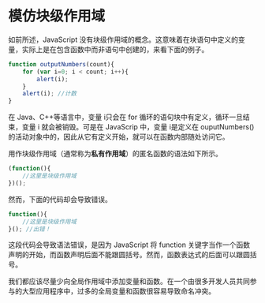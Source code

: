 # 模仿块级作用域

如前所述，JavaScript 没有块级作用域的概念。这意味着在块语句中定义的变量，实际上是在包含函数中而非语句中创建的，来看下面的例子。

```javascript
function outputNumbers(count){
	for (var i=0; i < count; i++){
		alert(i);
	}
	alert(i); //计数
}
```

在 Java、C++等语言中，变量 i只会在 for 循环的语句块中有定义，循环一旦结束，变量 i 就会被销毁。可是在 JavaScrip 中，变量 i是定义在 ouputNumbers() 的活动对象中的，因此从它有定义开始，就可以在函数内部随处访问它。

用作块级作用域（通常称为**私有作用域**）的匿名函数的语法如下所示。

```javascript
(function(){
	//这里是块级作用域
})();
```

 然而，下面的代码却会导致错误。

```javascript
function(){
	//这里是块级作用域
}(); //出错！
```

这段代码会导致语法错误，是因为 JavaScript 将 function 关键字当作一个函数声明的开始，而函数声明后面不能跟圆括号。然而，函数表达式的后面可以跟圆括号。

我们都应该尽量少向全局作用域中添加变量和函数。在一个由很多开发人员共同参与的大型应用程序中，过多的全局变量和函数很容易导致命名冲突。